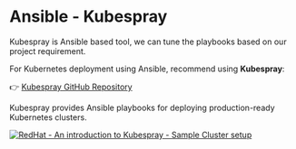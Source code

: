 # Ansible - Kubespray

Kubespray is Ansible based tool, we can tune the playbooks based on our project requirement.


For Kubernetes deployment using Ansible,  recommend  using **Kubespray**:

👉 [Kubespray GitHub Repository](https://github.com/kubernetes-sigs/kubespray)

Kubespray provides Ansible playbooks for deploying production-ready Kubernetes clusters.

[![RedHat - An introduction to Kubespray - Sample Cluster setup](<img width="48" height="39" alt="image" src="https://github.com/user-attachments/assets/cfcd6bed-e0eb-4782-85fa-bf81eccbc93a" />
)](https://www.redhat.com/en/blog/kubespray-deploy-kubernetes)

